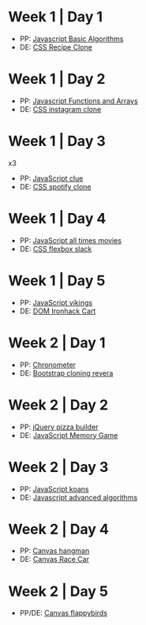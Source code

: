 # Week 1 | Day 1

- PP: [Javascript Basic Algorithms](./lab-javascript-basic-algorithms.md)
- DE: [CSS Recipe Clone](./lab-css-recipes-clone.md)

# Week 1 | Day 2

- PP: [Javascript Functions and Arrays](./lab-javascript-functions-and-arrays.md)
- DE: [CSS instagram clone](./lab-css-instagram-clone.md)

# Week 1 | Day 3
x3
- PP: [JavaScript clue](./lab-javascript-clue.md)
- DE: [CSS spotify clone](./lab-css-spotify-clone.md)

# Week 1 | Day 4

- PP: [JavaScript all times movies](./lab-javascript-all-times-movies)
- DE: [CSS flexbox slack](./lab-css-flexbox-slack.md)

# Week 1 | Day 5

- PP: [JavaScript vikings](./lab-javascript-vikings.md)
- DE: [DOM Ironhack Cart](./lab-dom-ironhack-cart.md)



# Week 2 | Day 1

- PP: [Chronometer](./lab-javascript-chronometer.md)
- DE: [Bootstrap cloning revera](./lab-bootstrap-cloning-revera.md)

# Week 2 | Day 2

- PP: [jQuery pizza builder](./lab-jquery-pizza-builder.md)
- DE: [JavaScript Memory Game](./lab-javascript-memory-game.md)

# Week 2 | Day 3

- PP: [JavaScript koans](./lab-javascript-koans.md)
- DE: [Javascript advanced algorithms](./lab-javascript-advanced-algorithms.md)

# Week 2 | Day 4

- PP: [Canvas hangman](./lab-canvas-hangman.md)
- DE: [Canvas Race Car](./lab-canvas-race-car.md)

# Week 2 | Day 5

- PP/DE: [Canvas flappybirds](./lab-canvas-flappybirds.md)
